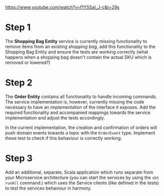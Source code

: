 https://www.youtube.com/watch?v=f1YSSaI_J-c&t=29s

# Step 1

The **Shopping Bag Entity** service is currently missing functionality to remove items from an existing _shopping bag_, 
add this functionality to the Shopping Bag Entity and ensure the tests are working correctly 
(what happens when a shopping bag doesn't contain the actual SKU which is removed or lowered?)

# Step 2

The **Order Entity** contains all functionality to handle incoming commands. The service implementation is, however, 
currently missing the code necessary to have an implementation of the interface it exposes. Add the required functionality
and accompanied mappings towards the service implementation and adjust the tests accordingly. 

In the current implementation, the creation and confirmation of orders will push domain events towards a topic with the 
`OrderEvent` type. Implement these test to check if this behaviour is correctly working.

# Step 3
Add an additional, separate, Scala application which runs separate from your Microservice architecture 
(you can start the services by using the `sbt runAll` command.) which uses the Service clients (like defined in the tests) 
  to test the services behaviour in harmony. 
 
